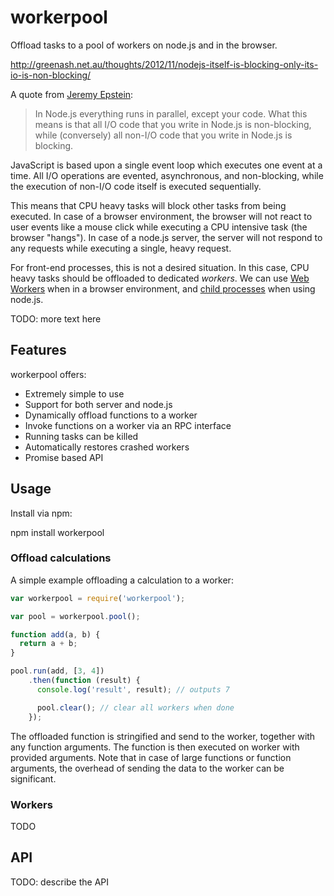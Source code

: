 # workerpool

Offload tasks to a pool of workers on node.js and in the browser.


http://greenash.net.au/thoughts/2012/11/nodejs-itself-is-blocking-only-its-io-is-non-blocking/

A quote from [Jeremy Epstein](http://greenash.net.au/thoughts/2012/11/nodejs-itself-is-blocking-only-its-io-is-non-blocking/):

> In Node.js everything runs in parallel, except your code.
> What this means is that all I/O code that you write in Node.js is non-blocking,
> while (conversely) all non-I/O code that you write in Node.js is blocking.

JavaScript is based upon a single event loop which executes one event at a time.
All I/O operations are evented, asynchronous, and non-blocking,
while the execution of non-I/O code itself is executed sequentially.

This means that CPU heavy tasks will block other tasks from being executed.
In case of a browser environment, the browser will not react to user events
like a mouse click while executing a CPU intensive task (the browser "hangs").
In case of a node.js server, the server will not respond to any requests while
executing a single, heavy request.

For front-end processes, this is not a desired situation.
In this case, CPU heavy tasks should be offloaded to dedicated *workers*. We can use
[Web Workers](http://www.html5rocks.com/en/tutorials/workers/basics/) when in a browser environment,
and [child processes](http://nodejs.org/api/child_process.html) when using node.js.

TODO: more text here


## Features

workerpool offers:

- Extremely simple to use
- Support for both server and node.js
- Dynamically offload functions to a worker
- Invoke functions on a worker via an RPC interface
- Running tasks can be killed
- Automatically restores crashed workers
- Promise based API


## Usage

Install via npm:

npm install workerpool


### Offload calculations

A simple example offloading a calculation to a worker:

```js
var workerpool = require('workerpool');

var pool = workerpool.pool();

function add(a, b) {
  return a + b;
}

pool.run(add, [3, 4])
    .then(function (result) {
      console.log('result', result); // outputs 7

      pool.clear(); // clear all workers when done
    });
```

The offloaded function is stringified and send to the worker, together with
any function arguments. The function is then executed on worker with provided
arguments. Note that in case of large functions or function arguments, the
overhead of sending the data to the worker can be significant.


### Workers

TODO

## API

TODO: describe the API
